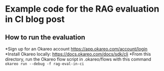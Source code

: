 # Example code for the RAG evaluation in CI blog post


## How to run the evaluation

*Sign up for an Okareo account https://app.okareo.com/account/login
*Install Okareo locally: https://docs.okareo.com/docs/sdk/cli
*From this directory, run the Okareo flow script in .okareo/flows with this command ```okareo run --debug -f rag-eval-in-ci```
